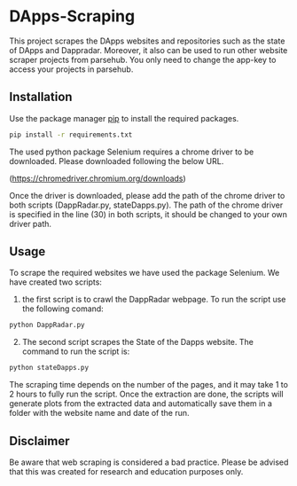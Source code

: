 # DApps-Scraping
This project scrapes the DApps websites and repositories such as the state of DApps and Dappradar. Moreover, it also can be used to run other website scraper projects from parsehub. You only need to change the app-key to access your projects in parsehub. 



## Installation

Use the package manager [pip](https://pip.pypa.io/en/stable/) to install the required packages.

```bash
pip install -r requirements.txt
```
The used python package Selenium requires a chrome driver to be downloaded. Please downloaded following the below URL.

(https://chromedriver.chromium.org/downloads)

Once the driver is downloaded, please add the path of the chrome driver to both scripts (DappRadar.py, stateDapps.py).
The path of the chrome driver is specified in the line (30) in both scripts, it should be changed to your own driver path.


## Usage

To scrape the required websites we have used the package Selenium.
We have created two scripts:

1. the first script is to crawl the DappRadar webpage. To run the script use the following comand:

```bash
python DappRadar.py
```

2. The second script scrapes the State of the Dapps website. The command to run the script is:

```bash
python stateDapps.py
```

The scraping time depends on the number of the pages, and it may take 1 to 2 hours to fully run the script.
Once the extraction are done, the scripts will generate plots from the extracted data and automatically save them in a folder with the website name and date of the run.

## Disclaimer
Be aware that web scraping is considered a bad practice. Please be advised that this was created for research and education purposes only.  

